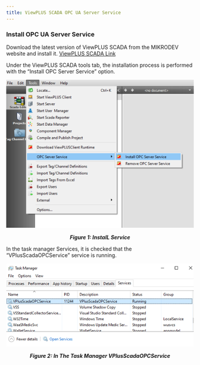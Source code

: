 ```yaml
---
title: ViewPLUS SCADA OPC UA Server Service
---
```



### Install OPC UA Server Service

Download the latest version of ViewPLUS SCADA from the MIKRODEV website and install it.
[ViewPLUS SCADA Link](https://www.mikrodev.com/en/scada/) 

Under the ViewPLUS SCADA tools tab, the installation process is performed with the “Install OPC
Server Service” option.

<center>

![opc-install-01](/img/opc-install-01.png)
***<center>Figure 1: InstalL Service</center>***

</center>

In the task manager Services, it is checked that the “VPlusScadaOPCService” service is running.

<center>

![opc-install-02](/img/opc-install-02.png)
***<center>Figure 2: In The Task Manager VPlusScadaOPCService</center>***

</center>